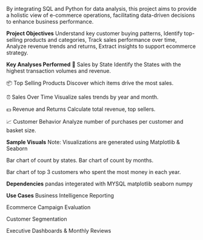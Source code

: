 By integrating SQL and Python for data analysis, this project aims to provide a holistic view of e-commerce operations, 
facilitating data-driven decisions to enhance business performance.

 **Project Objectives**
Understand key customer buying patterns,
Identify top-selling products and categories,
Track sales performance over time,
Analyze revenue trends and returns,
Extract insights to support ecommerce strategy.

 **Key Analyses Performed**
🧾 Sales by State
Identify the States with the highest transaction volumes and revenue.

📦 Top Selling Products
Discover which items drive the most sales.

⏰ Sales Over Time
Visualize sales trends by year and month.

💵 Revenue and Returns
Calculate total revenue, top sellers.

📈 Customer Behavior
Analyze number of purchases per customer and basket size.

**Sample Visuals**
Note: Visualizations are generated using Matplotlib & Seaborn

Bar chart of count by states.
Bar chart of count by months.

Bar chart of top 3 customers who spent the most money in each year.

 **Dependencies**
pandas 
integerated with MYSQL
matplotlib
seaborn
numpy

**Use Cases**
Business Intelligence Reporting

Ecommerce Campaign Evaluation

Customer Segmentation

Executive Dashboards & Monthly Reviews




